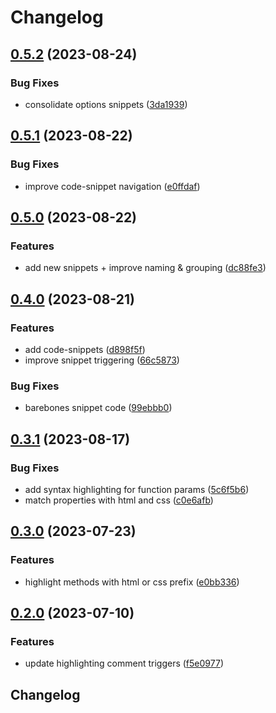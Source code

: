 # Changelog

## [0.5.2](https://github.com/n6ai/minze/compare/minze-vscode-v0.5.1...minze-vscode-v0.5.2) (2023-08-24)


### Bug Fixes

* consolidate options snippets ([3da1939](https://github.com/n6ai/minze/commit/3da193976b4391baa5352d00a887d410ae1f5c08))

## [0.5.1](https://github.com/n6ai/minze/compare/minze-vscode-v0.5.0...minze-vscode-v0.5.1) (2023-08-22)


### Bug Fixes

* improve code-snippet navigation ([e0ffdaf](https://github.com/n6ai/minze/commit/e0ffdaf3761ce6c0a1969592e9c63a486490b6a2))

## [0.5.0](https://github.com/n6ai/minze/compare/minze-vscode-v0.4.0...minze-vscode-v0.5.0) (2023-08-22)


### Features

* add new snippets + improve naming & grouping ([dc88fe3](https://github.com/n6ai/minze/commit/dc88fe3c95b6678398c91c2f162cd7c2486da878))

## [0.4.0](https://github.com/n6ai/minze/compare/minze-vscode-v0.3.1...minze-vscode-v0.4.0) (2023-08-21)


### Features

* add code-snippets ([d898f5f](https://github.com/n6ai/minze/commit/d898f5f39520fe3e6361840d6ca9376020697f0e))
* improve snippet triggering ([66c5873](https://github.com/n6ai/minze/commit/66c5873856fe5086322472d9d129ade2afd0d918))


### Bug Fixes

* barebones snippet code ([99ebbb0](https://github.com/n6ai/minze/commit/99ebbb09cff14c685c7d66da1e1ebfe15f47b9a8))

## [0.3.1](https://github.com/n6ai/minze/compare/minze-vscode-v0.3.0...minze-vscode-v0.3.1) (2023-08-17)


### Bug Fixes

* add syntax highlighting for function params ([5c6f5b6](https://github.com/n6ai/minze/commit/5c6f5b6ca1245c60f26f91d42eea39d0cef44c9a))
* match properties with html and css ([c0e6afb](https://github.com/n6ai/minze/commit/c0e6afbd215e2703356f751afdb97ec398d0a5e3))

## [0.3.0](https://github.com/n6ai/minze/compare/minze-vscode-v0.2.0...minze-vscode-v0.3.0) (2023-07-23)


### Features

* highlight methods with html or css prefix ([e0bb336](https://github.com/n6ai/minze/commit/e0bb336f9d5ceb35f5ea9e91663d3f92904f9d3a))

## [0.2.0](https://github.com/n6ai/minze/compare/minze-vscode-v0.1.1...minze-vscode-v0.2.0) (2023-07-10)


### Features

* update highlighting comment triggers ([f5e0977](https://github.com/n6ai/minze/commit/f5e09777ab4aa7a543c19aa02f18313b6ba54ea5))

## Changelog
